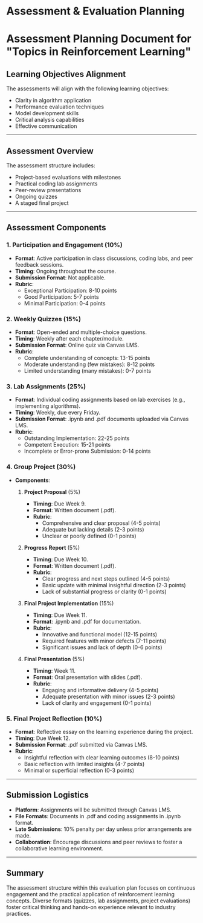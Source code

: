 Assessment & Evaluation Planning
================================

# Assessment Planning Document for "Topics in Reinforcement Learning"

## Learning Objectives Alignment
The assessments will align with the following learning objectives:
- Clarity in algorithm application
- Performance evaluation techniques
- Model development skills
- Critical analysis capabilities
- Effective communication

---

## Assessment Overview
The assessment structure includes:
- Project-based evaluations with milestones
- Practical coding lab assignments
- Peer-review presentations
- Ongoing quizzes
- A staged final project

---

## Assessment Components

### 1. Participation and Engagement (10%)
- **Format**: Active participation in class discussions, coding labs, and peer feedback sessions.
- **Timing**: Ongoing throughout the course.
- **Submission Format**: Not applicable.
- **Rubric**: 
  - Exceptional Participation: 8-10 points
  - Good Participation: 5-7 points
  - Minimal Participation: 0-4 points

### 2. Weekly Quizzes (15%)
- **Format**: Open-ended and multiple-choice questions.
- **Timing**: Weekly after each chapter/module.
- **Submission Format**: Online quiz via Canvas LMS.
- **Rubric**:
  - Complete understanding of concepts: 13-15 points
  - Moderate understanding (few mistakes): 8-12 points
  - Limited understanding (many mistakes): 0-7 points

### 3. Lab Assignments (25%)
- **Format**: Individual coding assignments based on lab exercises (e.g., implementing algorithms).
- **Timing**: Weekly, due every Friday.
- **Submission Format**: .ipynb and .pdf documents uploaded via Canvas LMS.
- **Rubric**:
  - Outstanding Implementation: 22-25 points
  - Competent Execution: 15-21 points
  - Incomplete or Error-prone Submission: 0-14 points

### 4. Group Project (30%)
- **Components**:
  1. **Project Proposal** (5%)
      - **Timing**: Due Week 9.
      - **Format**: Written document (.pdf).
      - **Rubric**: 
        - Comprehensive and clear proposal (4-5 points)
        - Adequate but lacking details (2-3 points)
        - Unclear or poorly defined (0-1 points)

  2. **Progress Report** (5%)
      - **Timing**: Due Week 10.
      - **Format**: Written document (.pdf).
      - **Rubric**: 
        - Clear progress and next steps outlined (4-5 points)
        - Basic update with minimal insightful direction (2-3 points)
        - Lack of substantial progress or clarity (0-1 points)

  3. **Final Project Implementation** (15%)
      - **Timing**: Due Week 11.
      - **Format**: .ipynb and .pdf for documentation.
      - **Rubric**:
        - Innovative and functional model (12-15 points)
        - Required features with minor defects (7-11 points)
        - Significant issues and lack of depth (0-6 points)

  4. **Final Presentation** (5%)
      - **Timing**: Week 11.
      - **Format**: Oral presentation with slides (.pdf).
      - **Rubric**:
        - Engaging and informative delivery (4-5 points)
        - Adequate presentation with minor issues (2-3 points)
        - Lack of clarity and engagement (0-1 points)

### 5. Final Project Reflection (10%)
- **Format**: Reflective essay on the learning experience during the project.
- **Timing**: Due Week 12.
- **Submission Format**: .pdf submitted via Canvas LMS.
- **Rubric**:
  - Insightful reflection with clear learning outcomes (8-10 points)
  - Basic reflection with limited insights (4-7 points)
  - Minimal or superficial reflection (0-3 points)

---

## Submission Logistics
- **Platform**: Assignments will be submitted through Canvas LMS.
- **File Formats**: Documents in .pdf and coding assignments in .ipynb format.
- **Late Submissions**: 10% penalty per day unless prior arrangements are made.
- **Collaboration**: Encourage discussions and peer reviews to foster a collaborative learning environment.

---

## Summary
The assessment structure within this evaluation plan focuses on continuous engagement and the practical application of reinforcement learning concepts. Diverse formats (quizzes, lab assignments, project evaluations) foster critical thinking and hands-on experience relevant to industry practices.
